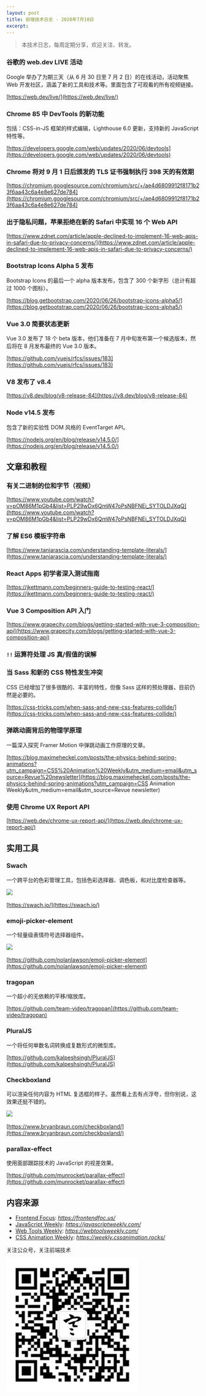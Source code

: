 ```yaml
---
layout: post
title: 前端技术日志 - 2020年7月10日
excerpt: 
---
```


> 本技术日志，每周定期分享，欢迎关注、转发。

### 谷歌的 web.dev LIVE 活动

Google 举办了为期三天（从 6 月 30 日至 7 月 2 日）的在线活动，活动聚焦 Web 开发社区，涵盖了新的工具和技术等。里面包含了可观看的所有视频链接。

[https://web.dev/live/](https://web.dev/live/)

### Chrome 85 中 DevTools 的新功能

包括：CSS-in-JS 框架的样式编辑，Lighthouse 6.0 更新，支持新的 JavaScript 特性等。

[https://developers.google.com/web/updates/2020/06/devtools](https://developers.google.com/web/updates/2020/06/devtools)

### Chrome 将对 9 月 1 日后颁发的 TLS 证书强制执行 398 天的有效期

[https://chromium.googlesource.com/chromium/src/+/ae4d6809912f8171b23f6aa43c6a4e8e627de784](https://chromium.googlesource.com/chromium/src/+/ae4d6809912f8171b23f6aa43c6a4e8e627de784)

### 出于隐私问题，苹果拒绝在新的 Safari 中实现 16 个 Web API

[https://www.zdnet.com/article/apple-declined-to-implement-16-web-apis-in-safari-due-to-privacy-concerns/](https://www.zdnet.com/article/apple-declined-to-implement-16-web-apis-in-safari-due-to-privacy-concerns/)

### Bootstrap Icons Alpha 5 发布

Bootstrap Icons 的最后一个 alpha 版本发布，包含了 300 个新字形（总计有超过 1000 个图标）。

[https://blog.getbootstrap.com/2020/06/26/bootstrap-icons-alpha5/](https://blog.getbootstrap.com/2020/06/26/bootstrap-icons-alpha5/)

### Vue 3.0 简要状态更新

Vue 3.0 发布了 18 个 beta 版本，他们准备在 7 月中旬发布第一个候选版本，然后将在 8 月发布最终的 Vue 3.0 版本。

[https://github.com/vuejs/rfcs/issues/183](https://github.com/vuejs/rfcs/issues/183)

### V8 发布了 v8.4

[https://v8.dev/blog/v8-release-84](https://v8.dev/blog/v8-release-84)

### Node v14.5 发布

包含了新的实验性 DOM 风格的 EventTarget API。

[https://nodejs.org/en/blog/release/v14.5.0/](https://nodejs.org/en/blog/release/v14.5.0/)

## 文章和教程

### 有关二进制的位和字节（视频）

[https://www.youtube.com/watch?v=pOM86M1pGb4&list=PLP29wDx6QmW47oPsNBFNEi_SYTOLDJXqQ](https://www.youtube.com/watch?v=pOM86M1pGb4&list=PLP29wDx6QmW47oPsNBFNEi_SYTOLDJXqQ)

### 了解 ES6 模板字符串

[https://www.taniarascia.com/understanding-template-literals/](https://www.taniarascia.com/understanding-template-literals/)

### React Apps 初学者深入测试指南

[https://jkettmann.com/beginners-guide-to-testing-react/](https://jkettmann.com/beginners-guide-to-testing-react/)

### Vue 3 Composition API 入门

[https://www.grapecity.com/blogs/getting-started-with-vue-3-composition-api](https://www.grapecity.com/blogs/getting-started-with-vue-3-composition-api)

### `!!` 运算符处理 JS 真/假值的误解

### 当 Sass 和新的 CSS 特性发生冲突

CSS 已经增加了很多很酷的、丰富的特性，但像 Sass 这样的预处理器，目前仍然是必要的。

[https://css-tricks.com/when-sass-and-new-css-features-collide/](https://css-tricks.com/when-sass-and-new-css-features-collide/)

### 弹跳动画背后的物理学原理

一篇深入探究 Framer Motion 中弹跳动画工作原理的文章。

[https://blog.maximeheckel.com/posts/the-physics-behind-spring-animations?utm_campaign=CSS%20Animation%20Weekly&utm_medium=email&utm_source=Revue%20newsletter](https://blog.maximeheckel.com/posts/the-physics-behind-spring-animations?utm_campaign=CSS Animation Weekly&utm_medium=email&utm_source=Revue newsletter)

### 使用 Chrome UX Report API

[https://web.dev/chrome-ux-report-api/](https://web.dev/chrome-ux-report-api/)

## 实用工具

### Swach

一个跨平台的色彩管理工具，包括色彩选择器、调色板，和对比度检查器等。

![](/Users/zhaoxiaodong/Workspace/Nicolas/nicolaszhao.github.io/assets/post-images/2020-07-10/image1.png)

[https://swach.io/](https://swach.io/)

### emoji-picker-element

一个轻量级表情符号选择器组件。

![](/Users/zhaoxiaodong/Workspace/Nicolas/nicolaszhao.github.io/assets/post-images/2020-07-10/image2.png)

[https://github.com/nolanlawson/emoji-picker-element](https://github.com/nolanlawson/emoji-picker-element)

### tragopan

一个超小的无依赖的平移/缩放库。

[https://github.com/team-video/tragopan](https://github.com/team-video/tragopan)

### PluralJS

一个将任何单数名词转换成复数形式的微型库。

[https://github.com/kalpeshsingh/PluralJS](https://github.com/kalpeshsingh/PluralJS)

### Checkboxland

可以渲染任何内容为 HTML 复选框的样子。虽然看上去有点浮夸，但你别说，这效果还挺不错的。

![](/Users/zhaoxiaodong/Workspace/Nicolas/nicolaszhao.github.io/assets/post-images/2020-07-10/image3.jpg)

[https://www.bryanbraun.com/checkboxland/](https://www.bryanbraun.com/checkboxland/)

### parallax-effect

使用面部跟踪技术的 JavaScript 的视差效果。

[https://github.com/munrocket/parallax-effect](https://github.com/munrocket/parallax-effect)

## 内容来源

- [Frontend Focus](https://frontendfoc.us/): *https://frontendfoc.us/*
- [JavaScript Weekly](https://javascriptweekly.com/): *https://javascriptweekly.com/*
- [Web Tools Weekly](https://webtoolsweekly.com/): *https://webtoolsweekly.com/*
- [CSS Animation Weekly](https://weekly.cssanimation.rocks/): *https://weekly.cssanimation.rocks/*

关注公众号，关注前端技术

![赵不寒的网络日记](/assets/qrcode-clean.jpg)

